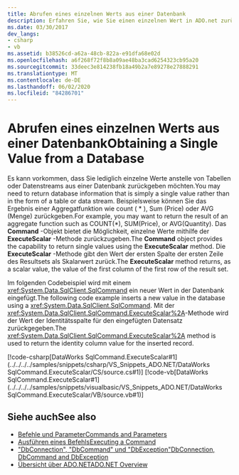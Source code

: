 ```yaml
---
title: Abrufen eines einzelnen Werts aus einer Datenbank
description: Erfahren Sie, wie Sie einen einzelnen Wert in ADO.net zurückgeben. Dieser Beispielcode gibt den Identitäts Spaltenwert für einen eingefügten Datensatz zurück.
ms.date: 03/30/2017
dev_langs:
- csharp
- vb
ms.assetid: b38526cd-a62a-48cb-822a-e91dfa68e02d
ms.openlocfilehash: a6f268f72f8b8a09ae48ba3cad6254323cb95a20
ms.sourcegitcommit: 33deec3e814238fb18a49b2a7e89278e27888291
ms.translationtype: MT
ms.contentlocale: de-DE
ms.lasthandoff: 06/02/2020
ms.locfileid: "84286701"
---
```

# <a name="obtaining-a-single-value-from-a-database"></a><span data-ttu-id="45df5-104">Abrufen eines einzelnen Werts aus einer Datenbank</span><span class="sxs-lookup"><span data-stu-id="45df5-104">Obtaining a Single Value from a Database</span></span>
<span data-ttu-id="45df5-105">Es kann vorkommen, dass Sie lediglich einzelne Werte anstelle von Tabellen oder Datenstreams aus einer Datenbank zurückgeben möchten.</span><span class="sxs-lookup"><span data-stu-id="45df5-105">You may need to return database information that is simply a single value rather than in the form of a table or data stream.</span></span> <span data-ttu-id="45df5-106">Beispielsweise können Sie das Ergebnis einer Aggregatfunktion wie count ( \* ), Sum (Price) oder AVG (Menge) zurückgeben.</span><span class="sxs-lookup"><span data-stu-id="45df5-106">For example, you may want to return the result of an aggregate function such as COUNT(\*), SUM(Price), or AVG(Quantity).</span></span> <span data-ttu-id="45df5-107">Das **Command** -Objekt bietet die Möglichkeit, einzelne Werte mithilfe der **ExecuteScalar** -Methode zurückzugeben.</span><span class="sxs-lookup"><span data-stu-id="45df5-107">The **Command** object provides the capability to return single values using the **ExecuteScalar** method.</span></span> <span data-ttu-id="45df5-108">Die **ExecuteScalar** -Methode gibt den Wert der ersten Spalte der ersten Zeile des Resultsets als Skalarwert zurück.</span><span class="sxs-lookup"><span data-stu-id="45df5-108">The **ExecuteScalar** method returns, as a scalar value, the value of the first column of the first row of the result set.</span></span>  
  
 <span data-ttu-id="45df5-109">Im folgenden Codebeispiel wird mit einem <xref:System.Data.SqlClient.SqlCommand> ein neuer Wert in der Datenbank eingefügt.</span><span class="sxs-lookup"><span data-stu-id="45df5-109">The following code example inserts a new value in the database using a <xref:System.Data.SqlClient.SqlCommand>.</span></span> <span data-ttu-id="45df5-110">Mit der <xref:System.Data.SqlClient.SqlCommand.ExecuteScalar%2A>-Methode wird der Wert der Identitätsspalte für den eingefügten Datensatz zurückgegeben.</span><span class="sxs-lookup"><span data-stu-id="45df5-110">The <xref:System.Data.SqlClient.SqlCommand.ExecuteScalar%2A> method is used to return the identity column value for the inserted record.</span></span>  
  
 [!code-csharp[DataWorks SqlCommand.ExecuteScalar#1](../../../../samples/snippets/csharp/VS_Snippets_ADO.NET/DataWorks SqlCommand.ExecuteScalar/CS/source.cs#1)]
 [!code-vb[DataWorks SqlCommand.ExecuteScalar#1](../../../../samples/snippets/visualbasic/VS_Snippets_ADO.NET/DataWorks SqlCommand.ExecuteScalar/VB/source.vb#1)]  
  
## <a name="see-also"></a><span data-ttu-id="45df5-111">Siehe auch</span><span class="sxs-lookup"><span data-stu-id="45df5-111">See also</span></span>

- [<span data-ttu-id="45df5-112">Befehle und Parameter</span><span class="sxs-lookup"><span data-stu-id="45df5-112">Commands and Parameters</span></span>](commands-and-parameters.md)
- [<span data-ttu-id="45df5-113">Ausführen eines Befehls</span><span class="sxs-lookup"><span data-stu-id="45df5-113">Executing a Command</span></span>](executing-a-command.md)
- [<span data-ttu-id="45df5-114">"DbConnection", "DbCommand" und "DbException"</span><span class="sxs-lookup"><span data-stu-id="45df5-114">DbConnection, DbCommand and DbException</span></span>](dbconnection-dbcommand-and-dbexception.md)
- [<span data-ttu-id="45df5-115">Übersicht über ADO.NET</span><span class="sxs-lookup"><span data-stu-id="45df5-115">ADO.NET Overview</span></span>](ado-net-overview.md)
